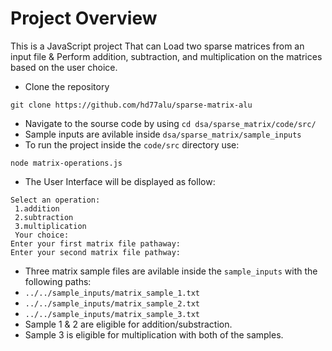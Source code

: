 # Project Overview
This is a JavaScript project That can Load two sparse matrices from an input file & Perform addition, subtraction, and multiplication on the matrices based on the user choice.
- Clone the repository
```
git clone https://github.com/hd77alu/sparse-matrix-alu
```
- Navigate to the sourse code by using `cd dsa/sparse_matrix/code/src/`
- Sample inputs are avilable inside `dsa/sparse_matrix/sample_inputs`
- To run the project inside the `code/src` directory use:
```
node matrix-operations.js
```
- The User Interface will be displayed as follow:
```
Select an operation:
 1.addition
 2.subtraction
 3.multiplication
 Your choice: 
Enter your first matrix file pathaway:
Enter your second matrix file pathway:
```
- Three matrix sample files are avilable inside the `sample_inputs` with the following paths:
- `../../sample_inputs/matrix_sample_1.txt`
- `../../sample_inputs/matrix_sample_2.txt`
- `../../sample_inputs/matrix_sample_3.txt`
- Sample 1 & 2 are eligible for addition/substraction.
- Sample 3 is eligible for multiplication with both of the samples.
